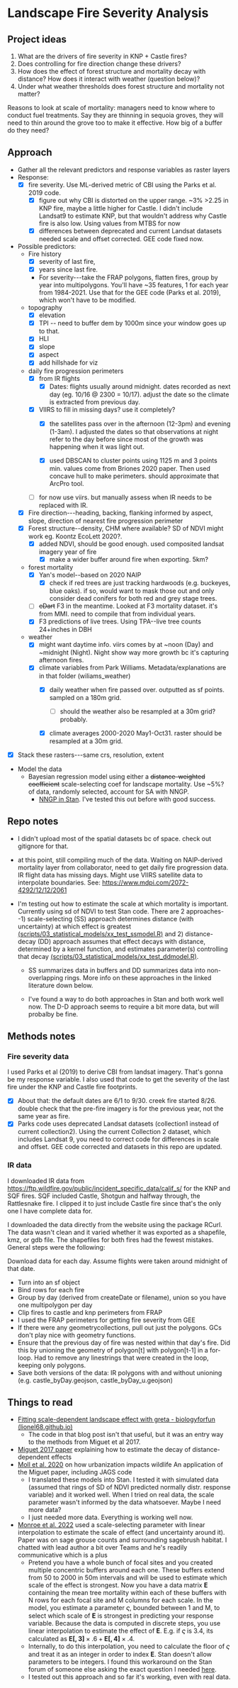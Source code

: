 # Landscape Fire Severity Analysis

## Project ideas

1.  What are the drivers of fire severity in KNP + Castle fires?
2.  Does controlling for fire direction change these drivers?
3.  How does the effect of forest structure and mortality decay with distance? How does it interact with weather (question below)?
4.  Under what weather thresholds does forest structure and mortality not matter?

Reasons to look at scale of mortality: managers need to know where to conduct fuel treatments. Say they are thinning in sequoia groves, they will need to thin around the grove too to make it effective. How big of a buffer do they need?

## Approach

-   Gather all the relevant predictors and response variables as raster layers
-   Response:
    -   [x] fire severity. Use ML-derived metric of CBI using the Parks et al. 2019 code.
        -   [x] figure out why CBI is distorted on the upper range. \~3% \>2.25 in KNP fire, maybe a little higher for Castle. I didn't include Landsat9 to estimate KNP, but that wouldn't address why Castle fire is also low. Using values from MTBS for now
        -   [x] differences between deprecated and current Landsat datasets needed scale and offset corrected. GEE code fixed now.
-   Possible predictors:
    -   Fire history
        -   [x] severity of last fire,
        -   [x] years since last fire.
        -   For severity---take the FRAP polygons, flatten fires, group by year into multipolygons. You'll have \~35 features, 1 for each year from 1984-2021. Use that for the GEE code (Parks et al. 2019), which won't have to be modified.
    -   topography
        -   [x] elevation
        -   [x] TPI -- need to buffer dem by 1000m since your window goes up to that.
        -   [x] HLI
        -   [x] slope
        -   [x] aspect
        -   [x] add hillshade for viz
    -   daily fire progression perimeters
        -   [x] from IR flights
            -   [x] Dates: flights usually around midnight. dates recorded as next day (eg. 10/16 \@ 2300 = 10/17). adjust the date so the climate is extracted from previous day.
        -   [x] VIIRS to fill in missing days? use it completely?
            -   [x] the satellites pass over in the afternoon (12-3pm) and evening (1-3am). I adjusted the dates so that observations at night refer to the day before since most of the growth was happening when it was light out.

            -   [x] used DBSCAN to cluster points using 1125 m and 3 points min. values come from Briones 2020 paper. Then used concave hull to make perimeters. should approximate that ArcPro tool.
        -   [ ] for now use viirs. but manually assess when IR needs to be replaced with IR.
    -   [x] Fire direction---heading, backing, flanking informed by aspect, slope, direction of nearest fire progression perimeter
    -   [x] Forest structure--density, CHM where available? SD of NDVI might work eg. Koontz EcoLett 2020?.
        -   [x] added NDVI, should be good enough. used composited landsat imagery year of fire
            -   [x] make a wider buffer around fire when exporting. 5km?
    -   forest mortality
        -   [x] Yan's model--based on 2020 NAIP
            -   [x] check if red trees are just tracking hardwoods (e.g. buckeyes, blue oaks). if so, would want to mask those out and only consider dead conifers for both red and grey stage trees.
        -   [ ] ~~eDart~~ F3 in the meantime. Looked at F3 mortality dataset. it's from MMI. need to compile that from individual years.
        -   [x] F3 predictions of live trees. Using TPA\--live tree counts 24+inches in DBH
    -   weather
        -   [x] might want daytime info. viirs comes by at \~noon (Day) and \~midnight (Night). Night show way more growth bc it's capturing afternoon fires.
        -   [x] climate variables from Park Williams. Metadata/explanations are in that folder (wiliams_weather)
            -   [x] daily weather when fire passed over. outputted as sf points. sampled on a 180m grid.

                -   [ ] should the weather also be resampled at a 30m grid? probably.

            -   [x] climate averages 2000-2020 May1-Oct31. raster should be resampled at a 30m grid.
-   [x] Stack these rasters---same crs, resolution, extent
-   Model the data
    -   Bayesian regression model using either a ~~distance-weighted coefficient~~ scale-selecting coef for landscape mortality. Use \~5%? of data, randomly selected, account for SA with NNGP.
        -   [NNGP in Stan](https://mc-stan.org/users/documentation/case-studies/nngp.html). I've tested this out before with good success.

## Repo notes

-   I didn't upload most of the spatial datasets bc of space. check out gitignore for that.

-   at this point, still compiling much of the data. Waiting on NAIP-derived mortality layer from collaborator, need to get daily fire progression data. IR flight data has missing days. Might use VIIRS satellite data to interpolate boundaries. See: <https://www.mdpi.com/2072-4292/12/12/2061>

-   I'm testing out how to estimate the scale at which mortality is important. Currently using sd of NDVI to test Stan code. There are 2 approaches--1) scale-selecting (SS) approach determines distance (with uncertainty) at which effect is greatest [(scripts/03_statistical_models/xx_test_ssmodel.R)](https://github.com/lisamr/severity_castle_knp/blob/main/scripts/03_statistical_models/xx_test_ssmodel.R) and 2) distance-decay (DD) approach assumes that effect decays with distance, determined by a kernel function, and estimates parameter(s) controlling that decay [(scripts/03_statistical_models/xx_test_ddmodel.R)](https://github.com/lisamr/severity_castle_knp/blob/main/scripts/03_statistical_models/xx_test_ddmodel.R).

    -   SS summarizes data in buffers and DD summarizes data into non-overlapping rings. More info on these approaches in the linked literature down below.

    -   I've found a way to do both approaches in Stan and both work well now. The D-D approach seems to require a bit more data, but will probalby be fine.

## Methods notes

### Fire severity data

I used Parks et al (2019) to derive CBI from landsat imagery. That's gonna be my response variable. I also used that code to get the severity of the last fire under the KNP and Castle fire footprints.

-   [x] About that: the default dates are 6/1 to 9/30. creek fire started 8/26. double check that the pre-fire imagery is for the previous year, not the same year as fire.
-   [x] Parks code uses deprecated Landsat datasets (collection1 instead of current collection2). Using the current Collection 2 dataset, which includes Landsat 9, you need to correct code for differences in scale and offset. GEE code corrected and datasets in this repo are updated.

### IR data

I downloaded IR data from <https://ftp.wildfire.gov/public/incident_specific_data/calif_s/> for the KNP and SQF fires. SQF included Castle, Shotgun and halfway through, the Rattlesnake fire. I clipped it to just include Castle fire since that's the only one I have complete data for.

I downloaded the data directly from the website using the package RCurl. The data wasn't clean and it varied whether it was exported as a shapefile, kmz, or gdb file. The shapefiles for both fires had the fewest mistakes. General steps were the following:

Download data for each day. Assume flights were taken around midnight of that date.

-   Turn into an sf object
-   Bind rows for each fire
-   Group by day (derived from createDate or filename), union so you have one multipolygon per day
-   Clip fires to castle and knp perimeters from FRAP
-   I used the FRAP perimeters for getting fire severity from GEE
-   If there were any geometrycollections, pull out just the polygons. GCs don't play nice with geometry functions.
-   Ensure that the previous day of fire was nested within that day's fire. Did this by unioning the geometry of polygon[t] with polygon[t-1] in a for-loop. Had to remove any linestrings that were created in the loop, keeping only polygons.
-   Save both versions of the data: IR polygons with and without unioning (e.g. castle_byDay.geojson, castle_byDay_u.geojson)

## Things to read

-   [Fitting scale-dependent landscape effect with greta - biologyforfun (lionel68.github.io)](https://lionel68.github.io/biological%20stuff/r%20and%20stat/fitting-scale-dependent-greta/)
    -   The code in that blog post isn't that useful, but it was an entry way to the methods from Miguet et al 2017.
-   [Miguet 2017 paper](https://doi.org/10.1111/2041-210X.12830) explaining how to estimate the decay of distance-dependent effects
-   [Moll et al. 2020](https://doi.org/10.1111/ecog.04762) on how urbanization impacts wildlife An application of the Miguet paper, including JAGS code
    -   I translated these models into Stan. I tested it with simulated data (assumed that rings of SD of NDVI predicted normally distr. response variable) and it worked well. When I tried on real data, the scale parameter wasn't informed by the data whatsoever. Maybe I need more data?
    -   I just needed more data. Everything is working well now.
-   [Monroe et al. 2022](https://doi.org/10.1002/ecs2.4320) used a scale-selecting parameter with linear interpolation to estimate the scale of effect (and uncertainty around it). Paper was on sage grouse counts and surrounding sagebrush habitat. I chatted with lead author a bit over Teams and he's readily communicative which is a plus
    -   Pretend you have a whole bunch of focal sites and you created multiple concentric buffers around each one. These buffers extend from 50 to 2000 in 50m intervals and will be used to estimate which scale of the effect is strongest. Now you have a data matrix $\mathbf{E}$ containing the mean tree mortality within each of these buffers with N rows for each focal site and M columns for each scale. In the model, you estimate a parameter $\varsigma$, bounded between 1 and M, to select which scale of $\mathbf{E}$ is strongest in predicting your response variable. Because the data is computed in discrete steps, you use linear interpolation to estimate the effect of $\mathbf{E}$. E.g. if $\varsigma$ is 3.4, its calculated as $\mathbf{E[,3]} \times .6 + \mathbf{E[,4]} \times .4$.
    -   Internally, to do this interpolation, you need to calculate the floor of $\varsigma$ and treat it as an integer in order to index $\mathbf{E}$. Stan doesn't allow parameters to be integers. I found this workaround on the Stan forum of someone else asking the exact question I needed [here](https://discourse.mc-stan.org/t/workaround-using-truncated-parameters-for-indexing/28971/2).
    -   I tested out this approach and so far it's working, even with real data.
